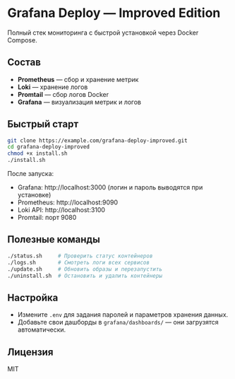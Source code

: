 # Grafana Deploy — Improved Edition

Полный стек мониторинга с быстрой установкой через Docker Compose.

## Состав

- **Prometheus** — сбор и хранение метрик
- **Loki** — хранение логов
- **Promtail** — сбор логов Docker
- **Grafana** — визуализация метрик и логов

## Быстрый старт

```bash
git clone https://example.com/grafana-deploy-improved.git
cd grafana-deploy-improved
chmod +x install.sh
./install.sh
```

После запуска:
- Grafana: http://localhost:3000 (логин и пароль выводятся при установке)
- Prometheus: http://localhost:9090
- Loki API: http://localhost:3100
- Promtail: порт 9080

## Полезные команды

```bash
./status.sh     # Проверить статус контейнеров
./logs.sh       # Смотреть логи всех сервисов
./update.sh     # Обновить образы и перезапустить
./uninstall.sh  # Остановить и удалить контейнеры
```

## Настройка
- Измените `.env` для задания паролей и параметров хранения данных.
- Добавьте свои дашборды в `grafana/dashboards/` — они загрузятся автоматически.

## Лицензия
MIT
